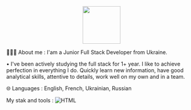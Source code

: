 <div id="header" align="center">
  <img src="https://media.giphy.com/media/A9U92RNp2bWRpKglEi/giphy.gif" width="100"/>
</div>



👨🏼‍💻 About me :
I'am a Junior Full Stack Developer from Ukraine.

• I've been actively studying the full stack for 1+ year. I like to achieve perfection in everything I do. Quickly learn new information, have good analytical skills, attentive to details, work well on my own and in a team.

🌐 Languages : English, French, Ukrainian, Russian

My stak and tools :
![HTML](https://img.shields.io/badge/-HTML-color?style=for-the-badge&logo=HTML)
